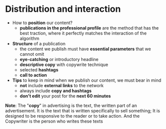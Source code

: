 # Distribution and interaction



* How to **position** our content?
  * **publications in the professional profile** are the method that has the best traction, where it perfectly matches the interaction of the algorithm
* **Structure** of a publication
  * the content we publish must have **essential parameters** that we cannot omit
  * **eye-catching** or introductory headline
  * **descriptive copy** with copywrite technique
  * selected **hashtags**
  * **call to action**
* **Tips** to keep in mind when we publish our content, we must bear in mind
  * **not** include **external links** to the network
  * always include **copy and hashtags**
  * **don't edit** your post for the **next 60 minutes**

**Note**: The "**copy**" in advertising is the text, the written part of an advertisement. It is the text that is written specifically to sell something; It is designed to be responsive to the reader or to take action. And the Copywriter is the person who writes these texts
